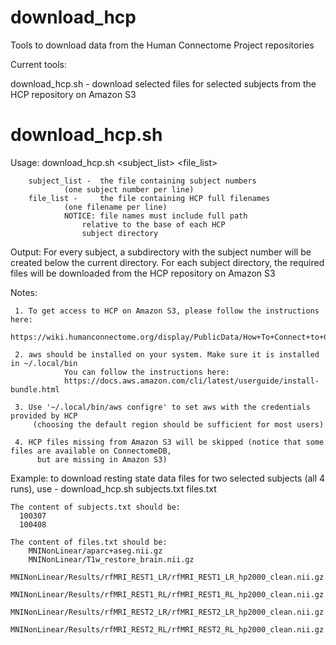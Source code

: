 # download_hcp
Tools to download data from the Human Connectome Project repositories

Current tools:

download_hcp.sh - download selected files for selected subjects from the HCP repository on Amazon S3

download_hcp.sh
===============

Usage: download_hcp.sh <subject_list> <file_list>

		subject_list -  the file containing subject numbers
				(one subject number per line)
		file_list - 	the file containing HCP full filenames
				(one filename per line)
				NOTICE: file names must include full path
					relative to the base of each HCP
					subject directory

  Output: For every subject, a subdirectory with the subject 
	   number will be created below the current directory.
	   For each subject directory, the required files will be
	   downloaded from the HCP repository on Amazon S3

  Notes:  
  
     1. To get access to HCP on Amazon S3, please follow the instructions here:
		https://wiki.humanconnectome.org/display/PublicData/How+To+Connect+to+Connectome+Data+via+AWS  
		
     2. aws should be installed on your system. Make sure it is installed in ~/.local/bin
                You can follow the instructions here:
                https://docs.aws.amazon.com/cli/latest/userguide/install-bundle.html
		
     3. Use '~/.local/bin/aws configre' to set aws with the credentials provided by HCP  
		 (choosing the default region should be sufficient for most users)
		 
     4. HCP files missing from Amazon S3 will be skipped (notice that some files are available on ConnectomeDB,
	      but are missing in Amazon S3)

   Example: to download resting state data files for two selected subjects (all 4 runs), use -
           	download_hcp.sh subjects.txt files.txt
	     
    The content of subjects.txt should be:
	  100307
	  100408

    The content of files.txt should be:
 		MNINonLinear/aparc+aseg.nii.gz
		MNINonLinear/T1w_restore_brain.nii.gz
		MNINonLinear/Results/rfMRI_REST1_LR/rfMRI_REST1_LR_hp2000_clean.nii.gz
		MNINonLinear/Results/rfMRI_REST1_RL/rfMRI_REST1_RL_hp2000_clean.nii.gz
		MNINonLinear/Results/rfMRI_REST2_LR/rfMRI_REST2_LR_hp2000_clean.nii.gz
		MNINonLinear/Results/rfMRI_REST2_RL/rfMRI_REST2_RL_hp2000_clean.nii.gz

